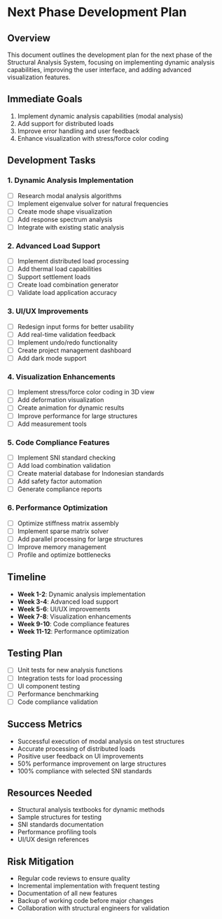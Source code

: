 # Next Phase Development Plan

## Overview
This document outlines the development plan for the next phase of the Structural Analysis System, focusing on implementing dynamic analysis capabilities, improving the user interface, and adding advanced visualization features.

## Immediate Goals
1. Implement dynamic analysis capabilities (modal analysis)
2. Add support for distributed loads
3. Improve error handling and user feedback
4. Enhance visualization with stress/force color coding

## Development Tasks

### 1. Dynamic Analysis Implementation
- [ ] Research modal analysis algorithms
- [ ] Implement eigenvalue solver for natural frequencies
- [ ] Create mode shape visualization
- [ ] Add response spectrum analysis
- [ ] Integrate with existing static analysis

### 2. Advanced Load Support
- [ ] Implement distributed load processing
- [ ] Add thermal load capabilities
- [ ] Support settlement loads
- [ ] Create load combination generator
- [ ] Validate load application accuracy

### 3. UI/UX Improvements
- [ ] Redesign input forms for better usability
- [ ] Add real-time validation feedback
- [ ] Implement undo/redo functionality
- [ ] Create project management dashboard
- [ ] Add dark mode support

### 4. Visualization Enhancements
- [ ] Implement stress/force color coding in 3D view
- [ ] Add deformation visualization
- [ ] Create animation for dynamic results
- [ ] Improve performance for large structures
- [ ] Add measurement tools

### 5. Code Compliance Features
- [ ] Implement SNI standard checking
- [ ] Add load combination validation
- [ ] Create material database for Indonesian standards
- [ ] Add safety factor automation
- [ ] Generate compliance reports

### 6. Performance Optimization
- [ ] Optimize stiffness matrix assembly
- [ ] Implement sparse matrix solver
- [ ] Add parallel processing for large structures
- [ ] Improve memory management
- [ ] Profile and optimize bottlenecks

## Timeline
- **Week 1-2**: Dynamic analysis implementation
- **Week 3-4**: Advanced load support
- **Week 5-6**: UI/UX improvements
- **Week 7-8**: Visualization enhancements
- **Week 9-10**: Code compliance features
- **Week 11-12**: Performance optimization

## Testing Plan
- [ ] Unit tests for new analysis functions
- [ ] Integration tests for load processing
- [ ] UI component testing
- [ ] Performance benchmarking
- [ ] Code compliance validation

## Success Metrics
- Successful execution of modal analysis on test structures
- Accurate processing of distributed loads
- Positive user feedback on UI improvements
- 50% performance improvement on large structures
- 100% compliance with selected SNI standards

## Resources Needed
- Structural analysis textbooks for dynamic methods
- Sample structures for testing
- SNI standards documentation
- Performance profiling tools
- UI/UX design references

## Risk Mitigation
- Regular code reviews to ensure quality
- Incremental implementation with frequent testing
- Documentation of all new features
- Backup of working code before major changes
- Collaboration with structural engineers for validation